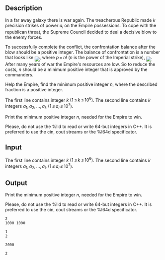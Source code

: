 ## Description

<div><p>In a far away galaxy there is war again. The treacherous Republic made <span class="tex-span"><i>k</i></span> precision strikes of power <span class="tex-span"><i>a</i><sub class="lower-index"><i>i</i></sub></span> on the Empire possessions. To cope with the republican threat, the Supreme Council decided to deal a decisive blow to the enemy forces. </p><p>To successfully complete the conflict, the confrontation balance after the blow should be a positive integer. The balance of confrontation is a number that looks like <img align="middle" class="tex-formula" src="file://DVwNHo7J.png" style="max-width: 100.0%;max-height: 100.0%;">, where <span class="tex-span"><i>p</i> = <i>n</i>!</span> (<span class="tex-span"><i>n</i></span> is the power of the Imperial strike), <img align="middle" class="tex-formula" src="file://UOGYJTrD.png" style="max-width: 100.0%;max-height: 100.0%;">. After many years of war the Empire's resources are low. So to reduce the costs, <span class="tex-span"><i>n</i></span> should be a minimum positive integer that is approved by the commanders.</p><p>Help the Empire, find the minimum positive integer <span class="tex-span"><i>n</i></span>, where the described fraction is a positive integer.</p></div><div class="input-specification"><p>The first line contains integer <span class="tex-span"><i>k</i></span> <span class="tex-span">(1 ≤ <i>k</i> ≤ 10<sup class="upper-index">6</sup>)</span>. The second line contains <span class="tex-span"><i>k</i></span> integers <span class="tex-span"><i>a</i><sub class="lower-index">1</sub>, <i>a</i><sub class="lower-index">2</sub>, ..., <i>a</i><sub class="lower-index"><i>k</i></sub></span> <span class="tex-span">(1 ≤ <i>a</i><sub class="lower-index"><i>i</i></sub> ≤ 10<sup class="upper-index">7</sup>)</span>.</p></div><div class="output-specification"><p>Print the minimum positive integer <span class="tex-span"><i>n</i></span>, needed for the Empire to win.</p><p>Please, do not use the <span class="tex-font-style-tt">%lld</span> to read or write 64-but integers in С++. It is preferred to use the <span class="tex-font-style-tt">cin</span>, <span class="tex-font-style-tt">cout</span> streams or the <span class="tex-font-style-tt">%I64d</span> specificator.</p></div>

## Input

<p>The first line contains integer <span class="tex-span"><i>k</i></span> <span class="tex-span">(1 ≤ <i>k</i> ≤ 10<sup class="upper-index">6</sup>)</span>. The second line contains <span class="tex-span"><i>k</i></span> integers <span class="tex-span"><i>a</i><sub class="lower-index">1</sub>, <i>a</i><sub class="lower-index">2</sub>, ..., <i>a</i><sub class="lower-index"><i>k</i></sub></span> <span class="tex-span">(1 ≤ <i>a</i><sub class="lower-index"><i>i</i></sub> ≤ 10<sup class="upper-index">7</sup>)</span>.</p>

## Output

<p>Print the minimum positive integer <span class="tex-span"><i>n</i></span>, needed for the Empire to win.</p><p>Please, do not use the <span class="tex-font-style-tt">%lld</span> to read or write 64-but integers in С++. It is preferred to use the <span class="tex-font-style-tt">cin</span>, <span class="tex-font-style-tt">cout</span> streams or the <span class="tex-font-style-tt">%I64d</span> specificator.</p>





```input1
2
1000 1000

```




```input2
1
2

```




```output1
2000
```




```output2
2
```


